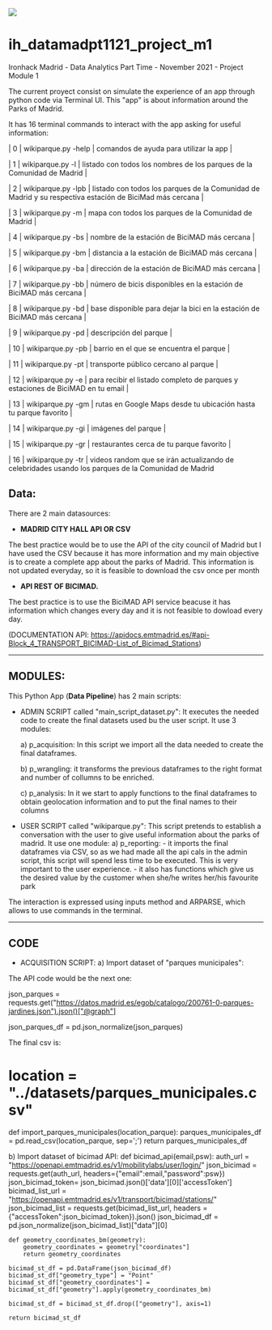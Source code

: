 <p align="left"><img src="https://cdn-images-1.medium.com/max/184/1*2GDcaeYIx_bQAZLxWM4PsQ@2x.png"></p>

# __ih_datamadpt1121_project_m1__

Ironhack Madrid - Data Analytics Part Time - November 2021 - Project Module 1

The current proyect consist on simulate the experience of an app through python code via Terminal UI. This "app" is about information around the Parks of Madrid.

It has 16 terminal commands to interact with the app asking for useful information:   
   
|  0 | wikiparque.py -help | comandos de ayuda para utilizar la app                                                                  |

|  1 | wikiparque.py -l    | listado con todos los nombres de los parques de la Comunidad de Madrid                                  |

|  2 | wikiparque.py -lpb  | listado con todos los parques de la Comunidad de Madrid y su respectiva estación de BiciMad más cercana |

|  3 | wikiparque.py -m    | mapa con todos los parques de la Comunidad de Madrid                                                    |

|  4 | wikiparque.py -bs   | nombre de la estación de BiciMAD más cercana                                                            |

|  5 | wikiparque.py -bm   | distancia a la estación de BiciMAD más cercana                                                          |

|  6 | wikiparque.py -ba   | dirección de la estación de BiciMAD más cercana                                                         |

|  7 | wikiparque.py -bb   | número de bicis disponibles en la estación de BiciMAD más cercana                                       |

|  8 | wikiparque.py -bd   | base disponible para dejar la bici en la estación de BiciMAD más cercana                                |

|  9 | wikiparque.py -pd   | descripción del parque                                                                                  |

| 10 | wikiparque.py -pb   | barrio en el que se encuentra el parque                                                                 |

| 11 | wikiparque.py -pt   | transporte público cercano al parque                                                                    |

| 12 | wikiparque.py -e    | para recibir el listado completo de parques y estaciones de BiciMAD en tu email                         |

| 13 | wikiparque.py -gm   | rutas en Google Maps desde tu ubicación hasta tu parque favorito                                        |

| 14 | wikiparque.py -gi   | imágenes del parque                                                                                     |

| 15 | wikiparque.py -gr   | restaurantes cerca de tu parque favorito                                                                |

| 16 | wikiparque.py -tr   | videos random que se irán actualizando de celebridades usando los parques de la Comunidad de Madrid

## **Data:**

There are 2 main datasources:

- **MADRID CITY HALL API OR CSV** 

The best practice would be to use the API of the city council of Madrid but I have used the CSV because it has more information and my main objective is to create a complete app about the parks of Madrid. This information is not updated everyday, so it is feasible to download the csv once per month


- **API REST OF BICIMAD.** 

The best practice is to use the BiciMAD API service beacuse it has information which changes every day and it is not feasible to dowload every day.

(DOCUMENTATION API: https://apidocs.emtmadrid.es/#api-Block_4_TRANSPORT_BICIMAD-List_of_Bicimad_Stations)


---

## **MODULES:**

This Python App (**Data Pipeline**) has 2 main scripts:

- ADMIN SCRIPT called "main_script_dataset.py": It executes the needed code to create the final datasets used bu the user script. It use 3 modules:

   a) p_acquisition: In this script we import all the data needed to create the final dataframes.
   
   b) p_wrangling: it transforms the previous dataframes to the right format and number of collumns to be enriched.
   
   c) p_analysis: In it we start to apply functions to the final dataframes to obtain geolocation information and to put the final names to their columns
   
- USER SCRIPT called "wikiparque.py": This script pretends to establish a conversation with the user to give useful information about the parks of madrid. It use one module:
   a) p_reporting: 
       - it imports the final dataframes via CSV, so as we had made all the api cals in the admin script, this script will spend less time to be executed. This is very important to the user experience.
       - it also has functions which give us the desired value by the customer when she/he writes her/his favourite park

The interaction is expressed using inputs method and ARPARSE, which allows to use commands in the terminal. 

--- 

## **CODE**

- ACQUISITION SCRIPT:
a) Import dataset of "parques municipales": 

The API code would be the next one:

   json_parques =  requests.get("https://datos.madrid.es/egob/catalogo/200761-0-parques-jardines.json").json()["@graph"]

   json_parques_df = pd.json_normalize(json_parques)
   
The final csv is:

# location = "../datasets/parques_municipales.csv"

def import_parques_municipales(location_parque):
    parques_municipales_df = pd.read_csv(location_parque, sep=';')
    return parques_municipales_df


b) Import dataset of bicimad API:
def bicimad_api(email,psw):
    auth_url = "https://openapi.emtmadrid.es/v1/mobilitylabs/user/login/"
    json_bicimad =  requests.get(auth_url, headers={"email":email,"password":psw})
    json_bicimad_token= json_bicimad.json()['data'][0]['accessToken']
    bicimad_list_url = "https://openapi.emtmadrid.es/v1/transport/bicimad/stations/"
    json_bicimad_list = requests.get(bicimad_list_url, headers = {"accessToken":json_bicimad_token}).json()
    json_bicimad_df = pd.json_normalize(json_bicimad_list)["data"][0]
    
    def geometry_coordinates_bm(geometry):
        geometry_coordinates = geometry["coordinates"]
        return geometry_coordinates
    
    bicimad_st_df = pd.DataFrame(json_bicimad_df)
    bicimad_st_df["geometry_type"] = "Point"
    bicimad_st_df["geometry_coordinates"] = bicimad_st_df["geometry"].apply(geometry_coordinates_bm)
    
    bicimad_st_df = bicimad_st_df.drop(["geometry"], axis=1)
    
    return bicimad_st_df






 


 

